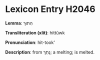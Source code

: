 # Lexicon Entry H2046

**Lemma**: הִתּוּךְ

**Transliteration (xlit)**: hittûwk

**Pronunciation**: hit-took'

**Description**:
from נָתַךְ; a melting; is melted.
